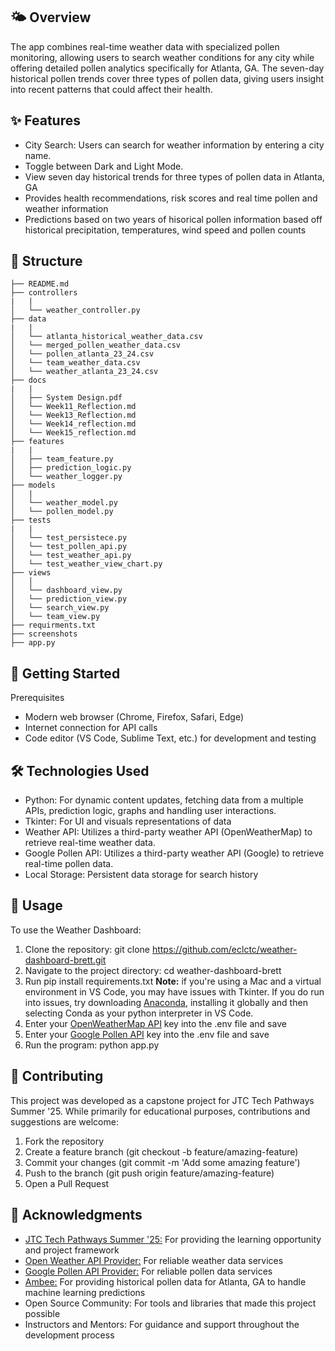 ## 🌤️ Overview
The app combines real-time weather data with specialized pollen monitoring, allowing users to search weather conditions for any city while offering detailed pollen analytics specifically for Atlanta, GA. The seven-day historical pollen trends cover three types of pollen data, giving users insight into recent patterns that could affect their health.

## ✨ Features
- City Search: Users can search for weather information by entering a city name.
- Toggle between Dark and Light Mode.
- View seven day historical trends for three types of pollen data in Atlanta, GA
- Provides health recommendations, risk scores and real time pollen and weather information
- Predictions based on two years of hisorical pollen information based off historical precipitation, temperatures, wind speed and pollen counts

## 🏢 Structure
```
├── README.md
├── controllers
|   | 
│   └── weather_controller.py
├── data
|   | 
│   └── atlanta_historical_weather_data.csv
│   └── merged_pollen_weather_data.csv
│   └── pollen_atlanta_23_24.csv
│   └── team_weather_data.csv
│   └── weather_atlanta_23_24.csv
├── docs
|   |
│   ├── System Design.pdf
│   └── Week11_Reflection.md
│   └── Week13_Reflection.md
│   └── Week14_reflection.md
│   └── Week15_reflection.md
├── features
|   | 
│   ├── team_feature.py
│   ├── prediction_logic.py
│   └── weather_logger.py
├── models
│   |
│   └── weather_model.py
│   └── pollen_model.py
├── tests
|   |
│   └── test_persistece.py
│   └── test_pollen_api.py
│   └── test_weather_api.py
│   └── test_weather_view_chart.py
├── views
│   │ 
│   └── dashboard_view.py
│   └── prediction_view.py
│   └── search_view.py
│   └── team_view.py
├── requirments.txt
├── screenshots
├── app.py

```

## 🚀 Getting Started
Prerequisites
- Modern web browser (Chrome, Firefox, Safari, Edge)
- Internet connection for API calls
- Code editor (VS Code, Sublime Text, etc.) for development and testing

## 🛠️ Technologies Used
- Python: For dynamic content updates, fetching data from a multiple APIs, prediction logic, graphs and handling user interactions.
- Tkinter: For UI and visuals representations of data
- Weather API: Utilizes a third-party weather API (OpenWeatherMap) to retrieve real-time weather data.
- Google Pollen API: Utilizes a third-party weather API (Google) to retrieve real-time pollen data.
- Local Storage: Persistent data storage for search history

## 🎯 Usage
To use the Weather Dashboard:
1. Clone the repository:
    git clone https://github.com/eclctc/weather-dashboard-brett.git
2. Navigate to the project directory:
    cd weather-dashboard-brett
3. Run pip install requirements.txt **Note:** if you're using a Mac and a virtual environment in VS Code, you may have issues with Tkinter. If you do run into issues, try downloading [Anaconda](https://www.anaconda.com/download), installing it globally and then selecting Conda as your python interpreter in VS Code.
4. Enter your [OpenWeatherMap API](https://openweathermap.org/) key into the .env file and save
5. Enter your [Google Pollen API](https://developers.google.com/maps/documentation/pollen/overview) key into the .env file and save
6. Run the program:
    python app.py

## 🤝 Contributing
This project was developed as a capstone project for JTC Tech Pathways Summer '25. While primarily for educational purposes, contributions and suggestions are welcome:
1. Fork the repository
2. Create a feature branch (git checkout -b feature/amazing-feature)
3. Commit your changes (git commit -m 'Add some amazing feature')
4. Push to the branch (git push origin feature/amazing-feature)
5. Open a Pull Request

## 🙏 Acknowledgments
- [JTC Tech Pathways Summer '25:](https://centerforjustice.columbia.edu/justicethroughcode) For providing the learning opportunity and project framework
- [Open Weather API Provider:](https://openweathermap.org/) For reliable weather data services
- [Google Pollen API Provider:](https://developers.google.com/maps/documentation/pollen) For reliable pollen data services
- [Ambee:](https://www.getambee.com/) For providing historical pollen data for Atlanta, GA to handle machine learning predictions
- Open Source Community: For tools and libraries that made this project possible
- Instructors and Mentors: For guidance and support throughout the development process